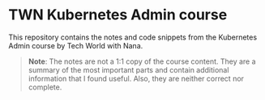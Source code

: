 # TWN Kubernetes Admin course
This repository contains the notes and code snippets from the Kubernetes Admin course by Tech World with Nana.

> **Note**: The notes are not a 1:1 copy of the course content. They are a summary of the most important parts and contain additional information that I found useful. Also, they are neither correct nor complete.
